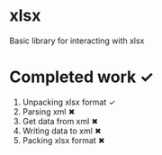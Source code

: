 # xlsx
Basic library for interacting with xlsx
# Completed work ✓
1. Unpacking xlsx format ✓
2. Parsing xml ✖
3. Get data from xml ✖
4. Writing data to xml ✖
5. Packing xlsx format ✖
